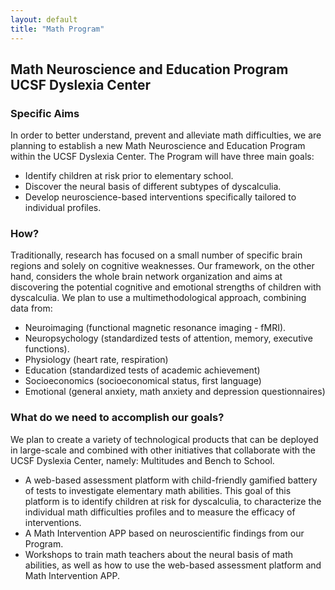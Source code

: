 ```yaml
---
layout: default
title: "Math Program"
---
```

## Math Neuroscience and Education Program<br>UCSF Dyslexia Center

### Specific Aims 
In order to better understand, prevent and alleviate math difficulties, we are planning to establish a new Math Neuroscience and Education Program within the UCSF Dyslexia Center. The Program will have three main goals: 
* Identify children at risk prior to elementary school.
* Discover the neural basis of different subtypes of dyscalculia. 
* Develop neuroscience-based interventions specifically tailored to individual profiles.

### How?
Traditionally, research has focused on a small number of specific brain regions and solely on cognitive weaknesses. Our framework, on the other hand, considers the whole brain network organization and aims at discovering the potential cognitive and emotional strengths of children with dyscalculia. We plan to use a multimethodological approach, combining data from:
* Neuroimaging (functional magnetic resonance imaging - fMRI).
* Neuropsychology (standardized tests of attention, memory, executive functions).
* Physiology (heart rate, respiration)
* Education (standardized tests of academic achievement)
* Socioeconomics (socioeconomical status, first language)
* Emotional (general anxiety, math anxiety and depression questionnaires)

### What do we need to accomplish our goals? 
We plan to create a variety of technological products that can be deployed in large-scale and combined with other initiatives that collaborate with the UCSF Dyslexia Center, namely: Multitudes and Bench to School. 
* A web-based assessment platform with child-friendly gamified battery of tests to investigate elementary math abilities. This goal of this platform is to identify children at risk for dyscalculia, to characterize the individual math difficulties profiles and to measure the efficacy of interventions. 
* A Math Intervention APP based on neuroscientific findings from our Program.
* Workshops to train math teachers about the neural basis of math abilities, as well as how to use the web-based assessment platform and Math Intervention APP.